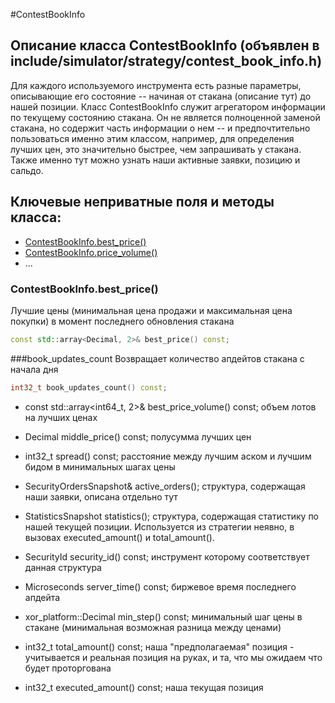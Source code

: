 #ContestBookInfo

Описание класса ContestBookInfo (объявлен в include/simulator/strategy/contest_book_info.h)
----------------

Для каждого используемого инструмента есть разные параметры, описывающие его состояние -- начиная от стакана (описание тут) до нашей позиции. Класс ContestBookInfo служит агрегатором информации по текущему состоянию стакана. Он не является полноценной заменой стакана, но содержит часть информации о нем -- и предпочтительно пользоваться именно этим классом, например, для определения лучших цен, это значительно быстрее, чем запрашивать у стакана. Также именно тут можно узнать наши активные заявки, позицию и сальдо.

## Ключевые неприватные поля и методы класса:

* [ContestBookInfo.best_price()](best_price)
* [ContestBookInfo.price_volume()](price_volume)
* ...

### ContestBookInfo.best_price() ###

Лучшие цены (минимальная цена продажи и максимальная цена покупки) в момент последнего обновления стакана
```cpp
const std::array<Decimal, 2>& best_price() const;

```
[
](best_price)
###book_updates_count
Возвращает количество апдейтов стакана с начала дня
```cpp
int32_t book_updates_count() const;
```

- const std::array<int64_t, 2>& best_price_volume() const;
объем лотов на лучших ценах

- Decimal middle_price() const;
полусумма лучших цен

- int32_t spread() const;
расстояние между лучшим аском и лучшим бидом в минимальных шагах цены

- SecurityOrdersSnapshot& active_orders();
структура, содержащая наши заявки, описана отдельно тут

- StatisticsSnapshot statistics();
структура, содержащая статистику по нашей текущей позиции. Используется из стратегии неявно, в вызовах executed_amount() и total_amount().

- SecurityId security_id() const;
инструмент которому соответствует данная структура

- Microseconds server_time() const;
биржевое время последнего апдейта

- xor_platform::Decimal min_step() const;
минимальный шаг цены в стакане (минимальная возможная разница между ценами)

- int32_t total_amount() const;
наша "предполагаемая" позиция - учитывается и реальная позиция на руках, и та, что мы ожидаем что будет проторгована

- int32_t executed_amount() const;
наша текущая позиция

